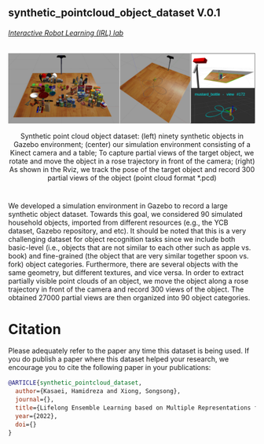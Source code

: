 ## synthetic_pointcloud_object_dataset V.0.1
###### [Interactive Robot Learning (IRL) lab](https://www.ai.rug.nl/irl-lab/)

<p align="center">
  <img src="imgs/overview.png" width="800" title="">
</p>
<p align="center">
  Synthetic point cloud object dataset: (left) ninety synthetic objects in Gazebo environment; (center) our simulation environment consisting of a Kinect camera and a table; To capture partial views of the target object, we rotate and move the object in a rose trajectory in front of the camera; (right) As shown in the Rviz, we track the pose of the target object and record 300 partial views of the object (point cloud format *.pcd)
</p>

#

We developed a simulation environment in Gazebo to record a large synthetic object dataset. Towards this goal, we considered 90 simulated household objects, imported from different resources (e.g., the YCB dataset, Gazebo repository, and etc). It should be noted that this is a very challenging dataset for object recognition tasks since we include both basic-level (i.e., objects that are not similar to each other such as apple vs. book) and fine-grained (the object that are very similar together spoon vs. fork) object categories. Furthermore, there are several objects with the same geometry, but different textures, and vice versa. In order to extract partially visible point clouds of an object, we move the object along a rose trajectory in front of the camera and record 300 views of the object. The obtained 27000 partial views are then organized into 90 object categories. 

# Citation

Please adequately refer to the paper any time this dataset is being used. If you do publish a paper where this dataset helped your research, we encourage you to cite the following paper in your publications:

```bib
@ARTICLE{synthetic_pointcloud_dataset,
  author={Kasaei, Hamidreza and Xiong, Songsong},
  journal={}, 
  title={Lifelong Ensemble Learning based on Multiple Representations for Few-Shot Object Recognition}, 
  year={2022},
  doi={}
}
```
